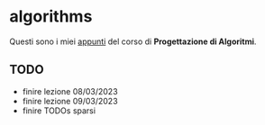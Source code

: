 # algorithms 

Questi sono i miei [appunti](https://raw.githubusercontent.com/ph04/algorithms/main/src/main.pdf) del corso di **Progettazione di Algoritmi**.

## TODO

- finire lezione 08/03/2023
- finire lezione 09/03/2023
- finire TODOs sparsi

